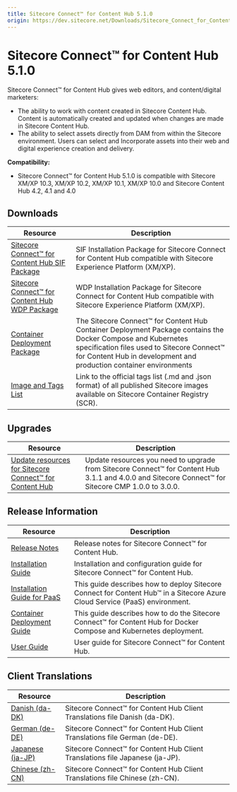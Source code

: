 ```yaml
---
title: Sitecore Connect™ for Content Hub 5.1.0
origin: https://dev.sitecore.net/Downloads/Sitecore_Connect_for_Content_Hub/5x/Sitecore_Connect_for_Content_Hub_510
---
```


# Sitecore Connect™ for Content Hub 5.1.0

Sitecore Connect™ for Content Hub gives web editors, and content/digital marketers:

-   The ability to work with content created in Sitecore Content Hub. Content is automatically created and updated when changes are made in Sitecore Content Hub.
-   The ability to select assets directly from DAM from within the Sitecore environment. Users can select and Incorporate assets into their web and digital experience creation and delivery.

**Compatibility:**

-   Sitecore Connect™ for Content Hub 5.1.0 is compatible with Sitecore XM/XP 10.3, XM/XP 10.2, XM/XP 10.1, XM/XP 10.0 and Sitecore Content Hub 4.2, 4.1 and 4.0

## Downloads

 | Resource | Description |
 | --- | --- |
 | [Sitecore Connect™ for Content Hub SIF Package](https://sitecoredev.azureedge.net/~/media/7BBC9A32AD854962AFC91F172FDD61F5.ashx?date=20230109T093744) | SIF Installation Package for Sitecore Connect for Content Hub compatible with Sitecore Experience Platform (XM/XP). |
 | [Sitecore Connect™ for Content Hub WDP Package](https://sitecoredev.azureedge.net/~/media/607A112FB0F342B1A3A8AC22516708C8.ashx?date=20230109T093849) | WDP Installation Package for Sitecore Connect for Content Hub compatible with Sitecore Experience Platform (XM/XP). |
 | [Container Deployment Package](https://github.com/Sitecore/container-deployment/releases/tag/chub%2F5.1.26.00372.1145) | The Sitecore Connect™ for Content Hub Container Deployment Package contains the Docker Compose and Kubernetes specification files used to Sitecore Connect™ for Content Hub in development and production container environments |
 | [Image and Tags List](https://github.com/Sitecore/docker-images/tree/master/tags) | Link to the official tags list (.md and .json format) of all published Sitecore images available on Sitecore Container Registry (SCR). |

## Upgrades

 | Resource | Description |
 | --- | --- |
 | [Update resources for Sitecore Connect™ for Content Hub](/downloads/Resource%20files%20for%20Modules/1x/Resource%20files%20for%20Modules%20100) | Update resources you need to upgrade from Sitecore Connect™ for Content Hub 3.1.1 and 4.0.0 and Sitecore Connect™ for Sitecore CMP 1.0.0 to 3.0.0. |

## Release Information

 | Resource | Description |
 | --- | --- |
 | [Release Notes](/downloads/Sitecore%20Connect%20for%20Content%20Hub/5x/Sitecore%20Connect%20for%20Content%20Hub%20510/Release%20Notes) | Release notes for Sitecore Connect™ for Content Hub. |
 | [Installation Guide](https://doc.sitecore.com/xp/en/developers/connect-for-ch/51/connect-for-content-hub/install-sitecore-connect-for-content-hub-on-prem.html) | Installation and configuration guide for Sitecore Connect™ for Content Hub. |
 | [Installation Guide for PaaS](https://doc.sitecore.com/xp/en/developers/connect-for-ch/51/connect-for-content-hub/installing-sitecore-connect-for-content-hub-on-paas.html) | This guide describes how to deploy Sitecore Connect for Content Hub™ in a Sitecore Azure Cloud Service (PaaS) environment. |
 | [Container Deployment Guide](https://doc.sitecore.com/xp/en/developers/connect-for-ch/51/connect-for-content-hub/installing-sitecore-connect-for-content-hub-on-containers.html) | This guide describes how to do the Sitecore Connect™ for Content Hub for Docker Compose and Kubernetes deployment. |
 | [User Guide](https://doc.sitecore.com/xp/en/developers/connect-for-ch/51/connect-for-content-hub) | User guide for Sitecore Connect™ for Content Hub. |

## Client Translations

 | Resource | Description |
 | --- | --- |
 | [Danish (da-DK)](https://sitecoredev.azureedge.net/~/media/0384315C82254BF39C40B8C5988C706E.ashx?date=20230109T093920) | Sitecore Connect™ for Content Hub Client Translations file Danish (da-DK). |
 | [German (de-DE)](https://sitecoredev.azureedge.net/~/media/B8F9B5F8088346B19E86E79934A98BA1.ashx?date=20230109T093941) | Sitecore Connect™ for Content Hub Client Translations file German (de-DE). |
 | [Japanese (ja-JP)](https://sitecoredev.azureedge.net/~/media/9F4072223D8B47778AE2300D0F8BBF67.ashx?date=20230109T094126) | Sitecore Connect™ for Content Hub Client Translations file Japanese (ja-JP). |
 | [Chinese (zh-CN)](https://sitecoredev.azureedge.net/~/media/E60C0CDB34D540C39BA5173FAACED454.ashx?date=20230109T094523) | Sitecore Connect™ for Content Hub Client Translations file Chinese (zh-CN). |